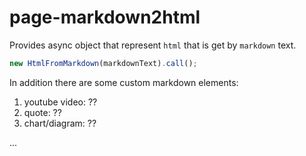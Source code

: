 # page-markdown2html
Provides async object that represent `html` that is get by `markdown` text.

```js
new HtmlFromMarkdown(markdownText).call();

```
In addition there are some custom markdown elements:

1. youtube video: ??
2. quote: ??
3. chart/diagram: ??

...
